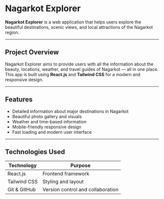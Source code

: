# Nagarkot Explorer

**Nagarkot Explorer** is a web application that helps users explore the beautiful destinations, scenic views, and local attractions of the Nagarkot region.

---

##  Project Overview

Nagarkot Explorer aims to provide users with all the information about the beauty, locations, weather, and travel guides of Nagarkot — all in one place.  
This app is built using **React.js** and **Tailwind CSS** for a modern and responsive design.

---

##  Features

-  Detailed information about major destinations in Nagarkot  
-  Beautiful photo gallery and visuals  
-  Weather and time-based information  
-  Mobile-friendly responsive design  
-  Fast loading and modern user interface  

---

##  Technologies Used

| Technology | Purpose |
|-------------|----------|
| React.js | Frontend framework |
| Tailwind CSS | Styling and layout |
| Git & GitHub | Version control and collaboration |



